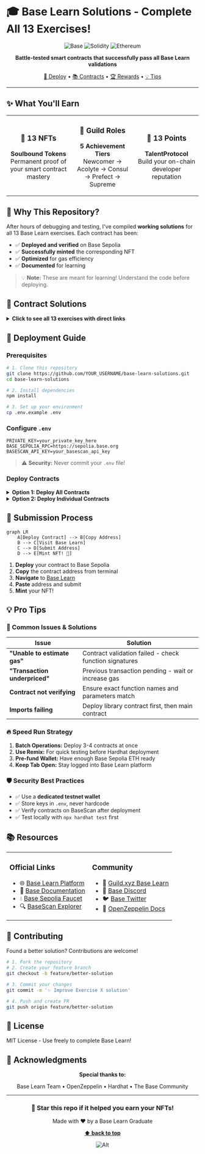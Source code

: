 # 🎓 Base Learn Solutions - Complete All 13 Exercises!

<div align="center">

![Base](https://img.shields.io/badge/Base-0052FF?style=for-the-badge&logo=coinbase&logoColor=white)
![Solidity](https://img.shields.io/badge/Solidity-363636?style=for-the-badge&logo=solidity&logoColor=white)
![Ethereum](https://img.shields.io/badge/Ethereum-3C3C3D?style=for-the-badge&logo=ethereum&logoColor=white)

**Battle-tested smart contracts that successfully pass all Base Learn validations**

[🚀 Deploy](#-deployment-guide) • [📚 Contracts](#-contract-solutions) • [🏆 Rewards](#-what-youll-earn) • [💡 Tips](#-pro-tips)

</div>

---

## ✨ What You'll Earn

<table>
<tr>
<td width="33%" align="center">

### 🏅 13 NFTs
**Soulbound Tokens**  
Permanent proof of your smart contract mastery

</td>
<td width="33%" align="center">

### 👑 Guild Roles
**5 Achievement Tiers**  
Newcomer → Acolyte → Consul → Prefect → Supreme

</td>
<td width="33%" align="center">

### 💎 13 Points
**TalentProtocol**  
Build your on-chain developer reputation

</td>
</tr>
</table>

## 🎯 Why This Repository?

After hours of debugging and testing, I've compiled **working solutions** for all 13 Base Learn exercises. Each contract has been:

- ✅ **Deployed and verified** on Base Sepolia
- ✅ **Successfully minted** the corresponding NFT
- ✅ **Optimized** for gas efficiency
- ✅ **Documented** for learning

> 💡 **Note:** These are meant for learning! Understand the code before deploying.

## 📁 Contract Solutions

<details>
<summary><b>Click to see all 13 exercises with direct links</b></summary>

| # | Exercise | Contract | Quest Link | Key Concepts |
|---|----------|----------|------------|--------------|
| 01 | **Basic Math** | `BasicMath.sol` | [🔗 Quest](https://docs.base.org/base-learn/docs/contracts-and-basic-functions/basic-functions-exercise) | Overflow-safe arithmetic, error handling |
| 02 | **Control Structures** | `ControlStructures.sol` | [🔗 Quest](https://docs.base.org/base-learn/docs/control-structures/control-structures-exercise) | FizzBuzz, time-based logic, custom errors |
| 03 | **Storage** | `EmployeeStorage.sol` | [🔗 Quest](https://docs.base.org/base-learn/docs/storage/storage-exercise) | Storage optimization, packing, memory vs storage |
| 04 | **Arrays** | `FavoriteRecords.sol` | [🔗 Quest](https://docs.base.org/base-learn/docs/arrays/arrays-exercise) | Dynamic arrays, array manipulation |
| 05 | **Mappings** | `FavoriteRecords.sol` | [🔗 Quest](https://docs.base.org/base-learn/docs/mappings/mappings-exercise) | Mapping operations, nested mappings |
| 06 | **Inheritance** | `InheritanceContracts.sol` | [🔗 Quest](https://docs.base.org/base-learn/docs/inheritance/inheritance-exercise) | Contract inheritance, virtual/override |
| 07 | **Structs** | `GarageManager.sol` | [🔗 Quest](https://docs.base.org/base-learn/docs/structs/structs-exercise) | Custom data structures, struct arrays |
| 08 | **Error Triage** | `ErrorTriageExercise.sol` | [🔗 Quest](https://docs.base.org/base-learn/docs/error-triage/error-triage-exercise) | Debugging, error patterns, assembly |
| 09 | **New Keyword** | `AddressBookFactory.sol` | [🔗 Quest](https://docs.base.org/base-learn/docs/new-keyword/new-keyword-exercise) | Factory pattern, contract deployment |
| 10 | **Imports** | `ImportsExercise.sol` | [🔗 Quest](https://docs.base.org/base-learn/docs/imports/imports-exercise) | Libraries, code reuse, using for |
| 11 | **ERC-721** | `HaikuNFT.sol` | [🔗 Quest](https://docs.base.org/base-learn/docs/erc-721-token/erc-721-exercise) | NFT standard, OpenZeppelin, minting |
| 12 | **Minimal Token** | `UnburnableToken.sol` | [🔗 Quest](https://docs.base.org/base-learn/docs/minimal-tokens/minimal-tokens-exercise) | Basic token mechanics, transfers |
| 13 | **ERC-20** | `WeightedVoting.sol` | [🔗 Quest](https://docs.base.org/base-learn/docs/erc-20-token/erc-20-exercise) | Governance token, voting mechanics |

</details>

## 🚀 Deployment Guide

### Prerequisites

```bash
# 1. Clone this repository
git clone https://github.com/YOUR_USERNAME/base-learn-solutions.git
cd base-learn-solutions

# 2. Install dependencies
npm install

# 3. Set up your environment
cp .env.example .env
```

### Configure `.env`

```env
PRIVATE_KEY=your_private_key_here
BASE_SEPOLIA_RPC=https://sepolia.base.org
BASESCAN_API_KEY=your_basescan_api_key
```

> ⚠️ **Security:** Never commit your `.env` file!

### Deploy Contracts

<details>
<summary><b>Option 1: Deploy All Contracts</b></summary>

```bash
npx hardhat compile
npx hardhat run scripts/deploy-all.ts --network baseSepolia
```

</details>

<details>
<summary><b>Option 2: Deploy Individual Contracts</b></summary>

```bash
# Compile first
npx hardhat compile

# Then deploy specific contract
npx hardhat run scripts/deploy-01-basicmath.ts --network baseSepolia
```

</details>

## 📝 Submission Process

```mermaid
graph LR
    A[Deploy Contract] --> B[Copy Address]
    B --> C[Visit Base Learn]
    C --> D[Submit Address]
    D --> E[Mint NFT! 🎉]
```

1. **Deploy** your contract to Base Sepolia
2. **Copy** the contract address from terminal
3. **Navigate** to [Base Learn](https://docs.base.org/base-learn/docs/welcome)
4. **Paste** address and submit
5. **Mint** your NFT!

## 💡 Pro Tips

### 🎯 Common Issues & Solutions

| Issue | Solution |
|-------|----------|
| **"Unable to estimate gas"** | Contract validation failed - check function signatures |
| **"Transaction underpriced"** | Previous transaction pending - wait or increase gas |
| **Contract not verifying** | Ensure exact function names and parameters match |
| **Imports failing** | Deploy library contract first, then main contract |

### 🔥 Speed Run Strategy

1. **Batch Operations:** Deploy 3-4 contracts at once
2. **Use Remix:** For quick testing before Hardhat deployment
3. **Pre-fund Wallet:** Have enough Base Sepolia ETH ready
4. **Keep Tab Open:** Stay logged into Base Learn platform

### 🛡️ Security Best Practices

- ✅ Use a **dedicated testnet wallet**
- ✅ Store keys in `.env`, never hardcode
- ✅ Verify contracts on BaseScan after deployment
- ✅ Test locally with `npx hardhat test` first

## 📚 Resources

<table>
<tr>
<td width="50%">

### Official Links
- 🌐 [Base Learn Platform](https://docs.base.org/base-learn/docs/welcome)
- 🔗 [Base Documentation](https://docs.base.org/)
- 💧 [Base Sepolia Faucet](https://www.coinbase.com/faucets/base-ethereum-goerli-faucet)
- 🔍 [BaseScan Explorer](https://sepolia.basescan.org)

</td>
<td width="50%">

### Community
- 🏰 [Guild.xyz Base Learn](https://guild.xyz/base)
- 💬 [Base Discord](https://discord.gg/base)
- 🐦 [Base Twitter](https://twitter.com/base)
- 📖 [OpenZeppelin Docs](https://docs.openzeppelin.com/)

</td>
</tr>
</table>

## 🤝 Contributing

Found a better solution? Contributions are welcome!

```bash
# 1. Fork the repository
# 2. Create your feature branch
git checkout -b feature/better-solution

# 3. Commit your changes
git commit -m '✨ Improve Exercise X solution'

# 4. Push and create PR
git push origin feature/better-solution
```

## 📜 License

MIT License - Use freely to complete Base Learn!

## 🙏 Acknowledgments

<div align="center">

**Special thanks to:**

Base Learn Team • OpenZeppelin • Hardhat • The Base Community

---

### 🌟 Star this repo if it helped you earn your NFTs!

Made with ❤️ by a Base Learn Graduate

**[⬆ back to top](#-base-learn-solutions---complete-all-13-exercises)**

![Alt](https://repobeats.axiom.co/api/embed/7db35c0ab9d4ada6d5c46400d30749568919edac.svg "Repobeats analytics image")

</div>
